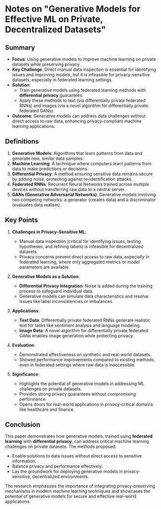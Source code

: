 # Notes on "Generative Models for Effective ML on Private, Decentralized Datasets"

## Summary
- **Focus**: Using generative models to improve machine learning on private datasets while preserving privacy.
- **Key Challenge**: Direct manual data inspection is essential for identifying issues and improving models, but it is infeasible for privacy-sensitive datasets, especially in federated learning settings.
- **Solution**: 
  - Train generative models using federated learning methods with **differential privacy** guarantees.
  - Apply these methods to text (via differentially private federated RNNs) and images (via a novel algorithm for differentially private federated GANs).
- **Outcome**: Generative models can address data challenges without direct access to raw data, enhancing privacy-compliant machine learning applications.

## Definitions
1. **Generative Models**: Algorithms that learn patterns from data and generate new, similar data samples.
2. **Machine Learning**: A technique where computers learn patterns from data to make predictions or decisions.
3. **Differential Privacy**: A method ensuring sensitive data remains secure by adding noise, protecting against re-identification attacks.
4. **Federated RNNs**: Recurrent Neural Networks trained across multiple devices without transferring raw data to a central server.
5. **GANs (Generative Adversarial Networks)**: Generative models involving two competing networks: a generator (creates data) and a discriminator (evaluates data realism).

## Key Points
1. **Challenges in Privacy-Sensitive ML**:
   - Manual data inspection (critical for identifying issues, testing hypotheses, and refining labels) is infeasible for decentralized datasets.
   - Privacy concerns prevent direct access to raw data, especially in federated learning, where only aggregated metrics or model parameters are available.

2. **Generative Models as a Solution**:
   - **Differential Privacy Integration**: Noise is added during the training process to safeguard individual data.
   - Generative models can simulate data characteristics and resolve issues like label inconsistencies or imbalances.

3. **Applications**:
   - **Text Data**: Differentially private federated RNNs generate realistic text for tasks like sentiment analysis and language modeling.
   - **Image Data**: A novel algorithm for differentially private federated GANs enables image generation while protecting privacy.

4. **Evaluation**:
   - Demonstrated effectiveness on synthetic and real-world datasets.
   - Showed performance improvements compared to existing methods, even in federated settings where raw data is inaccessible.

5. **Significance**:
   - Highlights the potential of generative models in addressing ML challenges on private datasets.
   - Provides strong privacy guarantees without compromising performance.
   - Opens doors for real-world applications in privacy-critical domains like healthcare and finance.

## Conclusion
This paper demonstrates how generative models, trained using **federated learning** with **differential privacy**, can address critical machine learning challenges on private datasets. The methods proposed:
- Enable solutions to data issues without direct access to sensitive information.
- Balance privacy and performance effectively.
- Lay the groundwork for deploying generative models in privacy-sensitive, decentralized environments.

The research emphasizes the importance of integrating privacy-preserving mechanisms in modern machine learning techniques and showcases the potential of generative models for secure and effective real-world applications.
